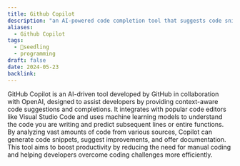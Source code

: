 ```yaml
---
title: Github Copilot
description: "an AI-powered code completion tool that suggests code snippets and entire lines of code as you write, enhancing productivity and coding efficiency."
aliases:
  - Github Copilot
tags:
  - 🌱seedling
  - programming
draft: false
date: 2024-05-23
backlink:
---
```


GitHub Copilot is an AI-driven tool developed by GitHub in collaboration with OpenAI, designed to assist developers by providing context-aware code suggestions and completions. It integrates with popular code editors like Visual Studio Code and uses machine learning models to understand the code you are writing and predict subsequent lines or entire functions. By analyzing vast amounts of code from various sources, Copilot can generate code snippets, suggest improvements, and offer documentation. This tool aims to boost productivity by reducing the need for manual coding and helping developers overcome coding challenges more efficiently.